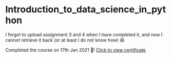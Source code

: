 # Introduction_to_data_science_in_python

I forgot to upload assignment 3 and 4 when I have completed it, and now I cannot retrieve it back (or at least I do not know how) :sweat_smile:

Completed the course on 17th Jan 2021 :tada:! [Click to view certificate](https://www.coursera.org/account/accomplishments/verify/ZMK2XDM6MDQQ)
